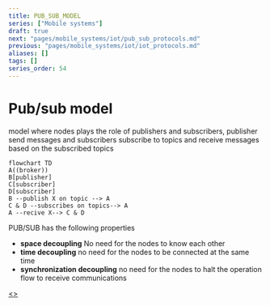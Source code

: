 ```yaml
---
title: PUB_SUB_MODEL
series: ["Mobile systems"]
draft: true
next: "pages/mobile_systems/iot/pub_sub_protocols.md"
previous: "pages/mobile_systems/iot/iot_protocols.md"
aliases: []
tags: []
series_order: 54
---
```


# Pub/sub model

model where  nodes plays the role  of publishers and subscribers, publisher send messages and subscribers subscribe to topics and receive messages based on the subscribed topics

```mermaid
flowchart TD
A((broker))
B[publisher]
C[subscriber]
D[subscriber]
B --publish X on topic --> A
C & D --subscribes on topics--> A
A --recive X--> C & D
```

PUB/SUB has the following properties

- **space decoupling** No need for the nodes to know each other
- **time decoupling** no need for the nodes to be connected at the same time
- **synchronization decoupling**  no need for the nodes to halt the operation flow to receive communications

[<](pages/mobile_systems/iot/iot_protocols.md)[>](pages/mobile_systems/iot/pub_sub_protocols.md)
